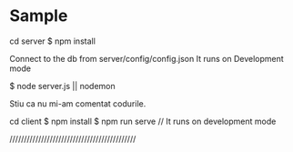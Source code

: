 # Sample

cd server
$ npm install

Connect to the db from 
server/config/config.json
It runs on Development mode

$ node server.js || nodemon

Stiu ca nu mi-am comentat codurile.


cd client
$ npm install
$ npm run serve
// It runs on development mode

////////////////////////////////////////////
